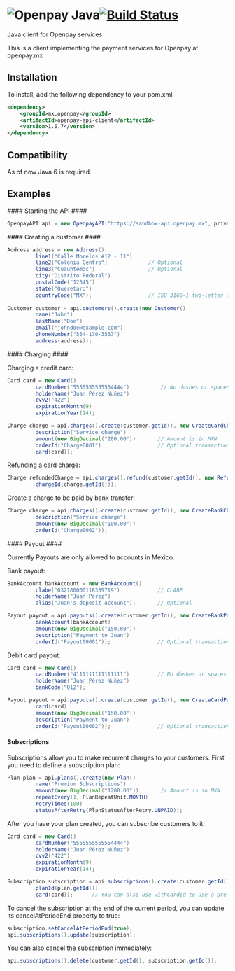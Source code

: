![Openpay Java](http://www.openpay.mx/img/github/java.jpg)[![Build Status](https://travis-ci.org/open-pay/openpay-java.png?branch=master)](https://travis-ci.org/open-pay/openpay-java)
===============

Java client for Openpay services

This is a client implementing the payment services for Openpay at openpay.mx


Installation
----------------

To install, add the following dependency to your pom.xml:

```xml
<dependency>
	<groupId>mx.openpay</groupId>
	<artifactId>openpay-api-client</artifactId>
	<version>1.0.7</version>
</dependency>
```

Compatibility
----------------

As of now Java 6 is required.

Examples
----------------

#### Starting the API ####

```java
OpenpayAPI api = new OpenpayAPI("https://sandbox-api.openpay.mx", privateKey, merchantId);
```

#### Creating a customer ####

```java
Address address = new Address()
		.line1("Calle Morelos #12 - 11")
		.line2("Colonia Centro")             // Optional
		.line3("Cuauhtémoc")                 // Optional
		.city("Distrito Federal")
		.postalCode("12345")	
		.state("Queretaro")
		.countryCode("MX");                  // ISO 3166-1 two-letter code
		    
Customer customer = api.customers().create(new Customer()
        .name("John")
        .lastName("Doe")
        .email("johndoe@example.com")
        .phoneNumber("554-170-3567")
        .address(address));
```

#### Charging ####

Charging a credit card:		

```java
Card card = new Card()
		.cardNumber("5555555555554444")          // No dashes or spaces
		.holderName("Juan Pérez Nuñez")         
		.cvv2("422")            
		.expirationMonth(9)
		.expirationYear(14);

Charge charge = api.charges().create(customer.getId(), new CreateCardChargeParams()
		.description("Service charge")
		.amount(new BigDecimal("200.00"))       // Amount is in MXN
		.orderId("Charge0001")                  // Optional transaction identifier
		.card(card));
```

Refunding a card charge:

```java
Charge refundedCharge = api.charges().refund(customer.getId(), new RefundParams()
		.chargeId(charge.getId()));
```

Create a charge to be paid by bank transfer:

```java
Charge charge = api.charges().create(customer.getId(), new CreateBankChargeParams()
		.description("Service charge")
		.amount(new BigDecimal("100.00"))
		.orderId("Charge0002"));
```

#### Payout ####

Currently Payouts are only allowed to accounts in Mexico.

Bank payout:

```java
BankAccount bankAccount = new BankAccount()
		.clabe("032180000118359719")            // CLABE
		.holderName("Juan Pérez")
		.alias("Juan's deposit account");       // Optional

Payout payout = api.payouts().create(customer.getId(), new CreateBankPayoutParams()
	    .bankAccount(bankAccount)
	    .amount(new BigDecimal("150.00"))
	    .description("Payment to Juan")
	    .orderId("Payout00001"));               // Optional transaction identifier
```

Debit card payout:

```java
Card card = new Card()
        .cardNumber("4111111111111111")         // No dashes or spaces
        .holderName("Juan Pérez Nuñez")
        .bankCode("012");

Payout payout = api.payouts().create(customer.getId(), new CreateCardPayoutParams()
        .card(card)
        .amount(new BigDecimal("150.00"))
        .description("Payment to Juan")
        .orderId("Payout00002"));               // Optional transaction identifier
```


#### Subscriptions ####

Subscriptions allow you to make recurrent charges to your customers. First you need to define a subscription plan:

```java
Plan plan = api.plans().create(new Plan()
		.name("Premium Subscriptions")
		.amount(new BigDecimal("1200.00"))       // Amount is in MXN
		.repeatEvery(1, PlanRepeatUnit.MONTH)           
		.retryTimes(100)
		.statusAfterRetry(PlanStatusAfterRetry.UNPAID));
```

After you have your plan created, you can subscribe customers to it:

```java
Card card = new Card()
		.cardNumber("5555555555554444")         
		.holderName("Juan Pérez Nuñez")
		.cvv2("422")
		.expirationMonth(9)                  
		.expirationYear(14);

Subscription subscription = api.subscriptions().create(customer.getId(), new Subscription()
		.planId(plan.getId())
		.card(card));      // You can also use withCardId to use a pre-registered card.
```

To cancel the subscription at the end of the current period, you can update its cancelAtPeriodEnd property to true:

```java
subscription.setCancelAtPeriodEnd(true);
api.subscriptions().update(subscription);
```

You can also cancel the subscription immediately:

```java
api.subscriptions().delete(customer.getId(), subscription.getId());
```


